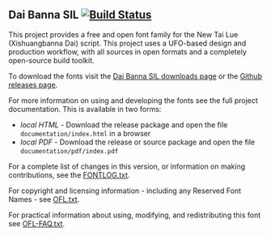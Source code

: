 ## Dai Banna SIL [![Build Status](http://build.palaso.org/app/rest/builds/buildType:Fonts_DaiBanna/statusIcon)](http://build.palaso.org/viewType.html?buildTypeId=Fonts_DaiBanna&guest=1)

This project provides a free and open font family for the New Tai Lue (Xishuangbanna Dai) script.
This project uses a UFO-based design and production workflow, with all sources in open formats and a completely open-source build toolkit.

To download the fonts visit the [Dai Banna SIL downloads page](https://software.sil.org/daibanna/#downloads) or the [Github releases page](https://github.com/silnrsi/font-daibannasil/releases).

For more information on using and developing the fonts see the full project documentation. This is available in two forms:

- *local HTML* - Download the release package and open the file `documentation/index.html` in a browser
- *local PDF* - Download the release or source package and open the file `documentation/pdf/index.pdf`

For a complete list of changes in this version, or information on making contributions, see the [FONTLOG.txt](FONTLOG.txt).

For copyright and licensing information - including any Reserved Font Names - see [OFL.txt](OFL.txt).

For practical information about using, modifying, and redistributing this font see [OFL-FAQ.txt](OFL-FAQ.txt).
